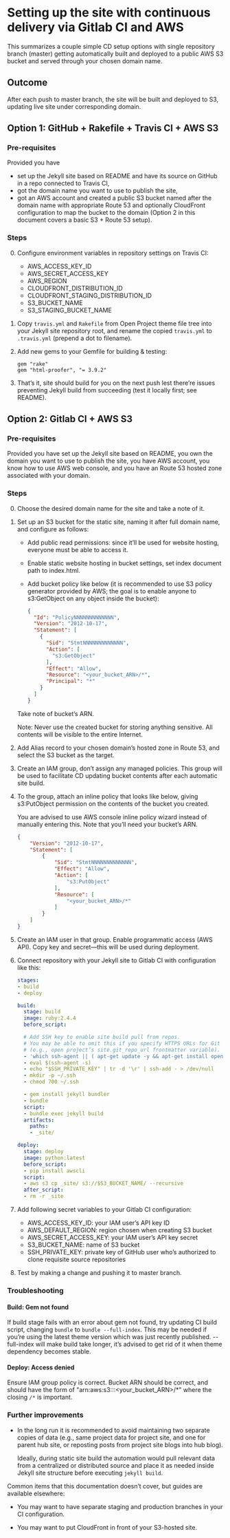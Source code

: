 # Setting up the site with continuous delivery via Gitlab CI and AWS

This summarizes a couple simple CD setup options
with single repository branch (master) getting automatically
built and deployed to a public AWS S3 bucket
and served through your chosen domain name.

## Outcome

After each push to master branch, the site will be built and deployed to S3,
updating live site under corresponding domain.

## Option 1: GitHub + Rakefile + Travis CI + AWS S3

### Pre-requisites

Provided you have

* set up the Jekyll site based on README and have its source on GitHub
  in a repo connected to Travis CI,
* got the domain name you want to use to publish the site,
* got an AWS account and created a public S3 bucket
  named after the domain name
  with appropriate Route 53 and optionally CloudFront configuration
  to map the bucket to the domain
  (Option 2 in this document covers a basic S3 + Route 53 setup).

### Steps

0. Configure environment variables in repository settings on Travis CI:

   - AWS_ACCESS_KEY_ID
   - AWS_SECRET_ACCESS_KEY
   - AWS_REGION
   - CLOUDFRONT_DISTRIBUTION_ID
   - CLOUDFRONT_STAGING_DISTRIBUTION_ID
   - S3_BUCKET_NAME
   - S3_STAGING_BUCKET_NAME

1. Copy `travis.yml` and `Rakefile` from Open Project theme file tree
   into your Jekyll site repository root, and rename the copied
   `travis.yml` to `.travis.yml` (prepend a dot to filename).

2. Add new gems to your Gemfile for building & testing:

   ```
   gem "rake"
   gem "html-proofer", "= 3.9.2"
   ```

3. That’s it, site should build for you on the next push lest there’re
   issues preventing Jekyll build from succeeding
   (test it locally first; see README).

## Option 2: Gitlab CI + AWS S3

### Pre-requisites

Provided you have set up the Jekyll site based on README,
you own the domain you want to use to publish the site,
you have AWS account, you know how to use AWS web console,
and you have an Route 53 hosted zone associated with your domain.

### Steps

0. Choose the desired domain name for the site and take a note of it.

1. Set up an S3 bucket for the static site, naming it after full domain name,
   and configure as follows:

   - Add public read permissions: since it’ll be used for website hosting,
     everyone must be able to access it.

   - Enable static website hosting in bucket settings,
     set index document path to index.html.

   - Add bucket policy like below (it is recommended to use S3 policy generator
     provided by AWS; the goal is to enable anyone to s3:GetObject
     on any object inside the bucket):

      ```json
      {
        "Id": "PolicyNNNNNNNNNNNNN",
        "Version": "2012-10-17",
        "Statement": [
          {
            "Sid": "StmtNNNNNNNNNNNNN",
            "Action": [
              "s3:GetObject"
            ],
            "Effect": "Allow",
            "Resource": "<your_bucket_ARN>/*",
            "Principal": "*"
          }
        ]
      }
      ```

    Take note of bucket’s ARN.

    Note: Never use the created bucket for storing anything sensitive.
    All contents will be visible to the entire Internet.

2. Add Alias record to your chosen domain’s hosted zone in Route 53,
   and select the S3 bucket as the target.

3. Create an IAM group, don’t assign any managed policies.
   This group will be used to facilitate CD updating bucket contents after each
   automatic site build.

4. To the group, attach an inline policy that looks like below,
   giving s3:PutObject permission on the contents of the bucket you created.
   
   You are advised to use AWS console inline policy wizard instead of
   manually entering this.  Note that you’ll need your bucket’s ARN.
   
   ```json
   {
       "Version": "2012-10-17",
       "Statement": [
           {
               "Sid": "StmtNNNNNNNNNNNNN",
               "Effect": "Allow",
               "Action": [
                   "s3:PutObject"
               ],
               "Resource": [
                   "<your_bucket_ARN>/*"
               ]
           }
       ]
   }
   ```

5. Create an IAM user in that group. Enable programmatic access (AWS API).
   Copy key and secret—this will be used during deployment.

6. Connect repository with your Jekyll site to Gitlab CI with configuration like this:

   ```yaml
   stages:
   - build
   - deploy
   
   build:
     stage: build
     image: ruby:2.4.4
     before_script:

     # Add SSH key to enable site build pull from repos.
     # You may be able to omit this if you specify HTTPS URLs for Git repos
     # (e.g., open project’s site.git_repo_url frontmatter variable).
     - 'which ssh-agent || ( apt-get update -y && apt-get install openssh-client -y )'
     - eval $(ssh-agent -s)
     - echo "$SSH_PRIVATE_KEY" | tr -d '\r' | ssh-add - > /dev/null
     - mkdir -p ~/.ssh
     - chmod 700 ~/.ssh

     - gem install jekyll bundler
     - bundle
     script:
     - bundle exec jekyll build
     artifacts:
       paths:
       - _site/
   
   deploy:
     stage: deploy
     image: python:latest
     before_script:
     - pip install awscli
     script:
     - aws s3 cp _site/ s3://$S3_BUCKET_NAME/ --recursive
     after_script:
     - rm -r _site
   ```

7. Add following secret variables to your Gitlab CI configuration:

   - AWS_ACCESS_KEY_ID: your IAM user’s API key ID
   - AWS_DEFAULT_REGION: region chosen when creating S3 bucket
   - AWS_SECRET_ACCESS_KEY: your IAM user’s API key secret
   - S3_BUCKET_NAME: name of S3 bucket
   - SSH_PRIVATE_KEY: private key of GitHub user who’s authorized to clone
     requisite source repositories

8. Test by making a change and pushing it to master branch.

### Troubleshooting

#### Build: Gem not found

If build stage fails with an error about gem not found,
try updating CI build script, changing `bundle` to `bundle --full-index`.
This may be needed if you’re using the latest theme version which
was just recently published. --full-index will make build take longer,
it’s advised to get rid of it when theme dependency becomes stable.

#### Deploy: Access denied

Ensure IAM group policy is correct. Bucket ARN should be correct,
and should have the form of "arn:aws:s3:::<your_bucket_ARN>/*"
where the closing `/*` is important.

### Further improvements

- In the long run it is recommended to avoid maintaining two separate copies
  of data (e.g., same project data for project site, and one for parent hub site,
  or reposting posts from project site blogs into hub blog).
  
  Ideally, during static site build the automation would pull relevant data
  from a centralized or distributed source and place it as needed
  inside Jekyll site structure before executing `jekyll build`.

Common items that this documentation doesn’t cover,
but guides are available elsewhere:

- You may want to have separate staging and production branches in your
  CI configuration.

- You may want to put CloudFront in front of your S3-hosted site.
